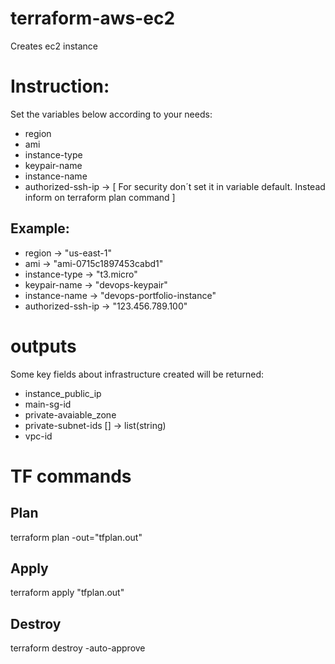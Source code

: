 # terraform-aws-ec2
Creates ec2 instance

# Instruction:

Set the variables below according to your needs:

- region
- ami
- instance-type
- keypair-name
- instance-name
- authorized-ssh-ip -> [ For security don´t set it in variable default. Instead inform on terraform plan command ]

## Example:

- region            -> "us-east-1"
- ami               -> "ami-0715c1897453cabd1"
- instance-type     -> "t3.micro"
- keypair-name      -> "devops-keypair"
- instance-name     -> "devops-portfolio-instance"
- authorized-ssh-ip -> "123.456.789.100"

# outputs

Some key fields about infrastructure created will be returned:

- instance_public_ip
- main-sg-id
- private-avaiable_zone
- private-subnet-ids [] -> list(string)
- vpc-id

# TF commands

## Plan
terraform plan -out="tfplan.out"
## Apply
terraform apply "tfplan.out"
## Destroy
terraform destroy -auto-approve
